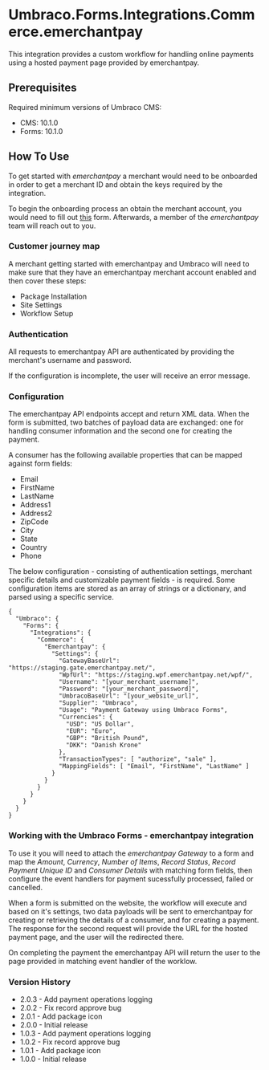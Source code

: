 # Umbraco.Forms.Integrations.Commerce.emerchantpay

This integration provides a custom workflow for handling online payments using a hosted payment page provided by emerchantpay.

## Prerequisites

Required minimum versions of Umbraco CMS: 
- CMS: 10.1.0
- Forms: 10.1.0

## How To Use

To get started with _emerchantpay_ a merchant would need to be onboarded in order to get a merchant ID and obtain the keys 
required by the integration.

To begin the onboarding process an obtain the merchant account, you would need to fill out [this](https://www.emerchantpay.com/contact-us?utm_source__c=umbraco_referral&utm_medium__c=technical_blog&utm_campaign__c=Umbraco) form.
Afterwards, a member of the _emerchantpay_ team will reach out to you.

### Customer journey map
A merchant getting started with emerchantpay and Umbraco will need to make sure that they have an emerchantpay merchant account enabled and then cover these steps:

* Package Installation
* Site Settings
* Workflow Setup

### Authentication

All requests to emerchantpay API are authenticated by providing the merchant's username and password.

If the configuration is incomplete, the user will receive an error message.

### Configuration

The emerchantpay API endpoints accept and return XML data. When the form is submitted, two batches of payload data are exchanged: one for handling consumer information and the second one for creating the payment.

A consumer has the following available properties that can be mapped against form fields:
* Email
* FirstName
* LastName
* Address1
* Address2
* ZipCode
* City
* State
* Country
* Phone

The below configuration - consisting of authentication settings, merchant specific details and customizable payment fields - is required. Some configuration items
are stored as an array of strings or a dictionary, and parsed using a specific service.

```
{
  "Umbraco": {
    "Forms": {
      "Integrations": {
        "Commerce": {
          "Emerchantpay": {
            "Settings": {
              "GatewayBaseUrl": "https://staging.gate.emerchantpay.net/",
              "WpfUrl": "https://staging.wpf.emerchantpay.net/wpf/",
              "Username": "[your_merchant_username]",
              "Password": "[your_merchant_password]",
              "UmbracoBaseUrl": "[your_website_url]",
              "Supplier": "Umbraco",
              "Usage": "Payment Gateway using Umbraco Forms",
              "Currencies": {
                "USD": "US Dollar",
                "EUR": "Euro",
                "GBP": "British Pound",
                "DKK": "Danish Krone"
              },
              "TransactionTypes": [ "authorize", "sale" ],
              "MappingFields": [ "Email", "FirstName", "LastName" ]
            }
          }
        }
      }
    }
  }
}
```

### Working with the Umbraco Forms - emerchantpay integration

To use it you will need to attach the _emerchantpay Gateway_ to a form and map the _Amount_, _Currency_, _Number of Items_, _Record Status_, _Record Payment Unique ID_ and _Consumer Details_ with matching form fields, then configure the event handlers
for payment sucessfully processed, failed or cancelled.

When a form is submitted on the website, the workflow will execute and based on it's settings, two data payloads will be sent to emerchantpay for creating or retrieving the details of a consumer, and for creating a payment.
The response for the second request will provide the URL for the hosted payment page, and the user will the redirected there. 

On completing the payment the emerchantpay API will return the user to the page provided in matching event handler of the worklow.


### Version History
* 2.0.3 - Add payment operations logging
* 2.0.2 - Fix record approve bug
* 2.0.1 - Add package icon
* 2.0.0 - Initial release
* 1.0.3 - Add payment operations logging
* 1.0.2 - Fix record approve bug
* 1.0.1 - Add package icon
* 1.0.0 - Initial release

